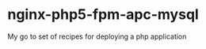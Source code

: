 nginx-php5-fpm-apc-mysql
========================

My go to set of recipes for deploying a php application
